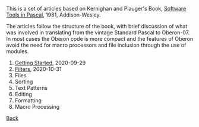 
This is a set of articles based on Kernighan and Plauger's Book,
[Software Tools in Pascal](https://openlibrary.org/books/OL4258115M/Software_tools_in_Pascal), 1981, Addison-Wesley.

The articles follow the structure of the book, with brief discussion
of what was involved in translating from the vintage Standard Pascal 
to Oberon-07. In most cases the Oberon code is more compact and the
features of Oberon avoid the need for macro processors and file
inclusion through the use of modules.

1. [Getting Started](/blog/2020/09/29/Software-Tools-1.md), 2020-09-29
2. [Filters](http://localhost:8000/blog/2020/10/31/Filters.md), 2020-10-31
3. Files
4. Sorting
5. Text Patterns
6. Editing
7. Formatting
8. Macro Processing

[Back](./)

